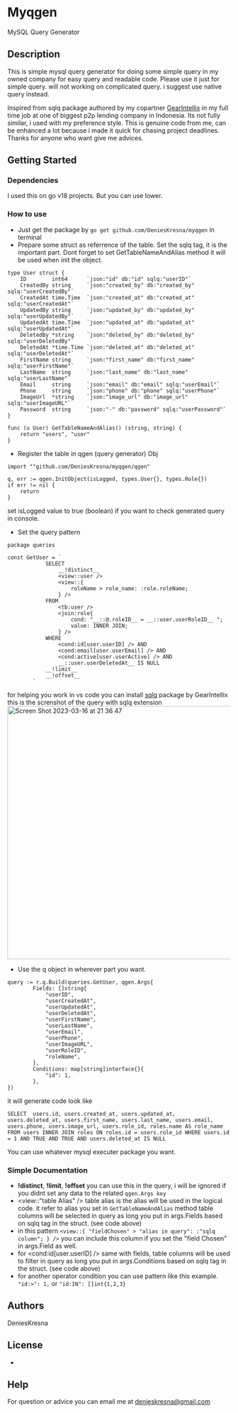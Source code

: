 # Myqgen

MySQL Query Generator

## Description

This is simple mysql query generator for doing some simple query in my owned company for easy query and readable code.
Please use it just for simple query. will not working on complicated query. i suggest use native query instead.

Inspired from sqlq package authored by my copartner [GearIntellix](https://github.com/gearintellix) in my full time job at one of biggest p2p lending company in Indonesia.
Its not fully similar, i used with my preference style.
This is genuine code from me, can be enhanced a lot because i made it quick for chasing project deadlines. Thanks for anyone who want give me advices.

## Getting Started

### Dependencies

I used this on go v18 projects. But you can use lower.

### How to use

* Just get the package by ```go get github.com/DeniesKresna/myqgen``` in terminal
* Prepare some struct as referrence of the table. Set the sqlq tag, it is the important part. Dont forget to set GetTableNameAndAlias method it will be used when init the object.
```
type User struct {
	ID        int64      `json:"id" db:"id" sqlq:"userID"`
	CreatedBy string     `json:"created_by" db:"created_by" sqlq:"userCreatedBy"`
	CreatedAt time.Time  `json:"created_at" db:"created_at" sqlq:"userCreatedAt"`
	UpdatedBy string     `json:"updated_by" db:"updated_by" sqlq:"userUpdatedBy"`
	UpdatedAt time.Time  `json:"updated_at" db:"updated_at" sqlq:"userUpdatedAt"`
	DeletedBy *string    `json:"deleted_by" db:"deleted_by" sqlq:"userDeletedBy"`
	DeletedAt *time.Time `json:"deleted_at" db:"deleted_at" sqlq:"userDeletedAt"`
	FirstName string     `json:"first_name" db:"first_name" sqlq:"userFirstName"`
	LastName  string     `json:"last_name" db:"last_name" sqlq:"userLastName"`
	Email     string     `json:"email" db:"email" sqlq:"userEmail"`
	Phone     string     `json:"phone" db:"phone" sqlq:"userPhone"`
	ImageUrl  *string    `json:"image_url" db:"image_url" sqlq:"userImageURL"`
	Password  string     `json:"-" db:"password" sqlq:"userPassword"`
}

func (u User) GetTableNameAndAlias() (string, string) {
	return "users", "user"
}
```
* Register the table in qgen (query generator) Obj
```
import ""github.com/DeniesKresna/myqgen/qgen"

q, err := qgen.InitObject(isLogged, types.User{}, types.Role{})
if err != nil {
	return
}
```
set isLogged value to true (boolean) if you want to check generated query in console.
* Set the query pattern
```
package queries

const GetUser = `
			SELECT
				__!distinct__
				<view::user />
				<view::{
					roleName > role_name: :role.roleName;
				} />
			FROM
				<tb:user />
				<join:role{
					cond: "__::@.roleID__ = __::user.userRoleID__ ";
					value: INNER JOIN;
				} />
			WHERE
				<cond:id[user.userID] /> AND
				<cond:email[user.userEmail] /> AND
				<cond:active[user.userActive] /> AND
				__::user.userDeletedAt__ IS NULL
			__!limit__
			__!offset__
		`
```
for helping you work in vs code you can install [sqlq](https://marketplace.visualstudio.com/items?itemName=GearIntellix.vscode-sqml) package by GearIntellix
this is the screnshot of the query with sqlq extension
<img width="571" alt="Screen Shot 2023-03-16 at 21 36 47" src="https://user-images.githubusercontent.com/37734488/225651460-4cf56059-ec88-4fa1-bb8d-8b8992e4a4a9.png">

* Use the q object in wherever part you want.
```
query := r.q.Build(queries.GetUser, qgen.Args{
		Fields: []string{
			"userID",
			"userCreatedAt",
			"userUpdatedAt",
			"userDeletedAt",
			"userFirstName",
			"userLastName",
			"userEmail",
			"userPhone",
			"userImageURL",
			"userRoleID",
			"roleName",
		},
		Conditions: map[string]interface{}{
			"id": 1,
		},
})
```

it will generate code look like 
```
SELECT  users.id, users.created_at, users.updated_at, users.deleted_at, users.first_name, users.last_name, users.email, users.phone, users.image_url, users.role_id, roles.name AS role_name FROM users INNER JOIN roles ON roles.id = users.role_id WHERE users.id = 1 AND TRUE AND TRUE AND users.deleted_at IS NULL 
```
You can use whatever mysql executer package you want.

### Simple Documentation

* __!distinct__, __!limit__, __!offset__ you can use this in the query, i will be ignored if you didnt set any data to the related ```qgen.Args key```
* <view::"table Alias" /> table alias is the alias will be used in the logical code. it refer to alias you set in ```GetTableNameAndAlias``` method
  table columns will be selected in query as long you put in args.Fields based on sqlq tag in the struct. (see code above)
* in this pattern 
```<view::{ "fieldChosen" > "alias in query": :"sqlq column"; } />```
    you can include this column if you set the "field Chosen" in args.Field as well.
* for <cond:id[user.userID] /> same with fields, table columns will be used to filter in query as long you put in args.Conditions based on sqlq tag in the struct. (see code above)
* for another operator condition you can use pattern like this example. ```"id:>": 1,``` or ```"id:IN": []int{1,2,3}```

## Authors

DeniesKresna

## License

-

## Help
For question or advice you can email me at denieskresna@gmail.com

